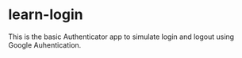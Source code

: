# learn-login
This is the basic Authenticator app to simulate login and logout using Google Auhentication.
